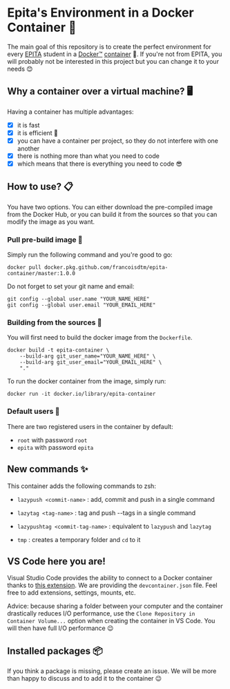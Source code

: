# Epita's Environment in a Docker Container 🐳

The main goal of this repository is to create the perfect environment for every [EPITA](https://www.epita.fr) student in a [Docker™](https://www.docker.com) [container](https://www.docker.com/resources/what-container) 🤯. If you're not from EPITA, you will probably not be interested in this project but you can change it to your needs 😊

## Why a container over a virtual machine? 🖥

Having a container has multiple advantages:
- [x] it is fast
- [x] it is efficient 🚀
- [x] you can have a container per project, so they do not interfere with one another
- [x] there is nothing more than what you need to code
- [x] which means that there is everything you need to code 😎

## How to use? 📋

You have two options. You can either download the pre-compiled image from the Docker Hub, or you can build it from the sources so that you can modify the image as you want.

### Pull pre-build image 🐳

Simply run the following command and you're good to go:
    
    docker pull docker.pkg.github.com/francoisdtm/epita-container/master:1.0.0

Do not forget to set your git name and email:

    git config --global user.name "YOUR_NAME_HERE"
    git config --global user.email "YOUR_EMAIL_HERE"

### Building from the sources 📝

You will first need to build the docker image from the `Dockerfile`.

    docker build -t epita-container \
        --build-arg git_user_name="YOUR_NAME_HERE" \
        --build-arg git_user_email="YOUR_EMAIL_HERE" \
        "."

To run the docker container from the image, simply run:

    docker run -it docker.io/library/epita-container

### Default users 👬

There are two registered users in the container by default:

- `root` with password `root`
- `epita` with password `epita`

## New commands ✨

This container adds the following commands to zsh:

- `lazypush <commit-name>` : add, commit and push in a single command
- `lazytag <tag-name>` : tag and push --tags in a single command
- `lazypushtag <commit-tag-name>` : equivalent to `lazypush` and `lazytag`

- `tmp` : creates a temporary folder and `cd` to it

## VS Code here you are!

Visual Studio Code provides the ability to connect to a Docker container thanks to [this extension](https://marketplace.visualstudio.com/items?itemName=ms-vscode-remote.remote-containers). We are providing the `devcontainer.json` file. Feel free to add extensions, settings, mounts, etc.

Advice: because sharing a folder between your computer and the container drastically reduces I/O performance, use the `Clone Repository in Container Volume...` option when creating the container in VS Code. You will then have full I/O performance 😉

## Installed packages 📦

If you think a package is missing, please create an issue. We will be more than happy to discuss and to add it to the container 😉
